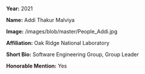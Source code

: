 **Year:** 2021

**Name:** Addi Thakur Malviya

**Image:** /images/blob/master/People_Addi.jpg

**Affiliation:** Oak Ridge National Laboratory

**Short Bio:** Software Engineering Group, Group Leader

**Honorable Mention:** Yes
